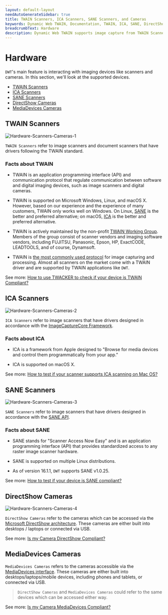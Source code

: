 ```yaml
---
layout: default-layout
needAutoGenerateSidebar: true
title: TWAIN Scanners, ICA Scanners, SANE Scanners, and Cameras
keywords: Dynamic Web TWAIN, Documentation, TWAIN, ICA, SANE, DirectShow, Webcam, MediaDevices Hardware
breadcrumbText: Hardware
description: Dynamic Web TWAIN supports image capture from TWAIN Scanners, ICA Scanners, SANE Scanners, DirectShow Cameras, and MediaDevices Cameras.
---
```


# Hardware 

`DWT`'s main feature is interacting with imaging devices like scanners and cameras. In this section, we'll look at the supported devices.

- [TWAIN Scanners](#twain-scanners)
- [ICA Scanners](#ica-scanners)
- [SANE Scanners](#sane-scanners)
- [DirectShow Cameras](#directshow-cameras)
- [MediaDevices Cameras](#mediadevices-cameras)

## TWAIN Scanners

![Hardware-Scanners-Cameras-1]({{site.assets}}imgs/Hardware-Scanners-Cameras-1.png)

`TWAIN Scanners` refer to image scanners and document scanners that have drivers following the TWAIN standard.

### Facts about TWAIN

* TWAIN is an application programming interface (API) and communication protocol that regulate communication between software and digital imaging devices, such as image scanners and digital cameras. 

* TWAIN is supported on Microsoft Windows, Linux, and macOS X. However, based on our experience and the experience of many customers, TWAIN only works well on Windows. On Linux, [SANE](#sane-scanners) is the better and preferred alternative; on macOS, [ICA](#ica-scanners) is the better and preferred alternative.

* TWAIN is actively maintained by the non-profit [TWAIN Working Group](https://www.twain.org/). Members of the group consist of scanner vendors and imaging software vendors, including FUJITSU, Panasonic, Epson, HP, ExactCODE, LEADTOOLS, and of course, Dynamsoft.

* TWAIN is [the most commonly used protocol](https://www.twain.org/why-twain/) for image capturing and processing. Almost all scanners on the market come with a TWAIN driver and are supported by TWAIN applications like `DWT`.

See more: <a href="{{site.faq}}how-to-use-TWACKER-to-check-if-your-device-is-TWAIN-Compliant.html" target="_blank">How to use TWACKER to check if your device is TWAIN Compliant?</a>

## ICA Scanners

![Hardware-Scanners-Cameras-2]({{site.assets}}imgs/Hardware-Scanners-Cameras-2.png)

`ICA Scanners` refer to image scanners that have drivers designed in accordance with the [ImageCaptureCore Framework](https://developer.apple.com/documentation/imagecapturecore).

### Facts about ICA

* ICA is a framework from Apple designed to "Browse for media devices and control them programmatically from your app."

* ICA is supported on macOS X.

See more: <a href="{{site.faq}}how-to-test-if-your-scanner-supports-ICA-scanning-on-Mac-OS.html" target="_blank">How to test if your scanner supports ICA scanning on Mac OS?</a> 

## SANE Scanners

![Hardware-Scanners-Cameras-3]({{site.assets}}imgs/Hardware-Scanners-Cameras-3.png)

`SANE Scanners` refer to image scanners that have drivers designed in accordance with the [SANE API](http://www.sane-project.org/).

### Facts about SANE

* SANE stands for "Scanner Access Now Easy" and is an application programming interface (API) that provides standardized access to any raster image scanner hardware.

* SANE is supported on multiple Linux distributions.

* As of version 16.1.1, `DWT` supports SANE v1.0.25.

See more: <a href="{{site.faq}}how-to-test-if-your-device-is-SANE-compliant.html" target="_blank">How to test if your device is SANE compliant?</a> 

## DirectShow Cameras

![Hardware-Scanners-Cameras-4]({{site.assets}}imgs/Hardware-Scanners-Cameras-4.png)

`DirectShow Cameras` refer to the cameras which can be accessed via the [Microsoft DirectShow architecture](https://docs.microsoft.com/en-us/windows/win32/directshow/introduction-to-directshow). These cameras are either built into desktops / laptops or connected via USB.

See more: <a href="{{site.faq}}how-to-test-if-your-camera-is-DirectShow-compliant.html" target="_blank">Is my Camera DirectShow Compliant?</a>  

## MediaDevices Cameras

`MediaDevices Cameras` refers to the cameras accessible via the [MediaDevices interface](https://developer.mozilla.org/en-US/docs/Web/API/MediaDevices). These cameras are either built into desktops/laptops/mobile devices, including phones and tablets, or connected via USB.

> `DirectShow Cameras` and `MediaDevices Cameras` could refer to the same devices which can be accessed either way.

See more:  <a href="{{site.faq}}how-to-test-if-your-camera-is-MediaDevices-compliant.html" target="_blank">Is my Camera MediaDevices Compliant?</a> 
